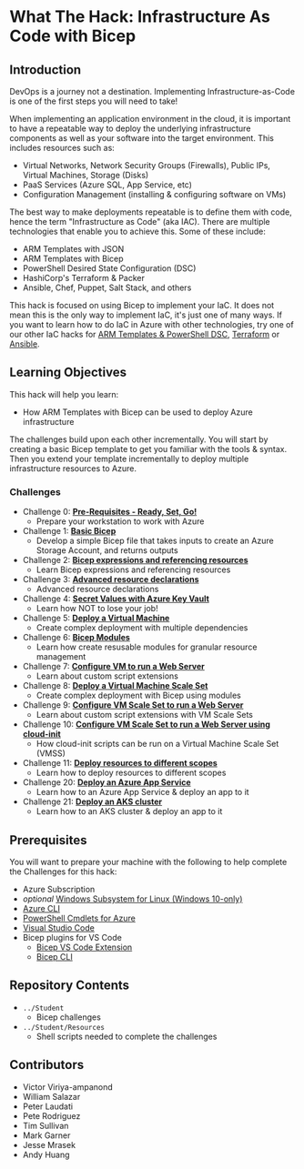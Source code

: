 # What The Hack: Infrastructure As Code with Bicep

## Introduction

DevOps is a journey not a destination. Implementing Infrastructure-as-Code is one of the first steps you will need to take!

When implementing an application environment in the cloud, it is important to have a repeatable way to deploy the underlying infrastructure components as well as your software into the target environment.  This includes resources such as:
- Virtual Networks, Network Security Groups (Firewalls), Public IPs, Virtual Machines, Storage (Disks)
- PaaS Services (Azure SQL, App Service, etc)
- Configuration Management (installing & configuring software on VMs)

The best way to make deployments repeatable is to define them with code, hence the term "Infrastructure as Code" (aka IAC).  There are multiple technologies that enable you to achieve this. Some of these include:
- ARM Templates with JSON
- ARM Templates with Bicep
- PowerShell Desired State Configuration (DSC)
- HashiCorp's Terraform & Packer
- Ansible, Chef, Puppet, Salt Stack, and others

This hack is focused on using Bicep to implement your IaC. It does not mean this is the only way to implement IaC, it's just one of many ways. If you want to learn how to do IaC in Azure with other technologies, try one of our other IaC hacks for [ARM Templates & PowerShell DSC](../011-InfraAsCode-ARM-DSC), [Terraform](../012-InfraAsCode-Terraform/) or [Ansible](../013-InfraAsCode-Ansible).

## Learning Objectives

This hack will help you learn:
- How ARM Templates with Bicep can be used to deploy Azure infrastructure

The challenges build upon each other incrementally. You will start by creating a basic Bicep template to get you familiar with the tools & syntax.  Then you extend your template incrementally to deploy multiple infrastructure resources to Azure.

### Challenges

- Challenge 0: **[Pre-Requisites - Ready, Set, Go!](./Student/Bicep-Challenge-00.md)**
   - Prepare your workstation to work with Azure
- Challenge 1: **[Basic Bicep](./Student/Bicep-Challenge-01.md)**
   - Develop a simple Bicep file that takes inputs to create an Azure Storage Account, and returns outputs
- Challenge 2: **[Bicep expressions and referencing resources](./Student/Bicep-Challenge-02.md)**
   - Learn Bicep expressions and referencing resources
- Challenge 3: **[Advanced resource declarations](./Student/Bicep-Challenge-03.md)**
   - Advanced resource declarations
- Challenge 4: **[Secret Values with Azure Key Vault](./Student/Bicep-Challenge-04.md)**
   - Learn how NOT to lose your job!
- Challenge 5: **[Deploy a Virtual Machine](./Student/Bicep-Challenge-05.md)**
   - Create complex deployment with multiple dependencies
- Challenge 6: **[Bicep Modules](./Student/Bicep-Challenge-06.md)**
   - Learn how create resusable modules for granular resource management
- Challenge 7: **[Configure VM to run a Web Server](./Student/Bicep-Challenge-07.md)**
   - Learn about custom script extensions
- Challenge 8: **[Deploy a Virtual Machine Scale Set](./Student/Bicep-Challenge-08.md)**
   - Create complex deployment with Bicep using modules
- Challenge 9: **[Configure VM Scale Set to run a Web Server](./Student/Bicep-Challenge-09.md)**
   - Learn about custom script extensions with VM Scale Sets
- Challenge 10: **[Configure VM Scale Set to run a Web Server using cloud-init](./Student/Bicep-Challenge-10.md)**
   - How cloud-init scripts can be run on a Virtual Machine Scale Set (VMSS)
- Challenge 11: **[Deploy resources to different scopes](./Student/Bicep-Challenge-11.md)**
   - Learn how to deploy resources to different scopes   
- Challenge 20: **[Deploy an Azure App Service](./Student/Bicep-Challenge-20.md)**
   - Learn how to an Azure App Service & deploy an app to it   
- Challenge 21: **[Deploy an AKS cluster](./Student/Bicep-Challenge-21.md)**
   - Learn how to an AKS cluster & deploy an app to it   




## Prerequisites

You will want to prepare your machine with the following to help complete the Challenges for this hack:

* Azure Subscription
* _optional_ [Windows Subsystem for Linux (Windows 10-only)](https://docs.microsoft.com/en-us/windows/wsl/install-win10)
* [Azure CLI](https://docs.microsoft.com/en-us/cli/azure/install-azure-cli)
* [PowerShell Cmdlets for Azure](https://docs.microsoft.com/en-us/powershell/azure/?view=azps-5.6.0)
* [Visual Studio Code](https://code.visualstudio.com/)
* Bicep plugins for VS Code
	* [Bicep VS Code Extension](https://marketplace.visualstudio.com/items?itemName=ms-azuretools.vscode-bicep)
	* [Bicep CLI](https://github.com/Azure/bicep/blob/main/docs/installing.md)

## Repository Contents 
- `../Student`
  - Bicep challenges
- `../Student/Resources`
  - Shell scripts needed to complete the challenges

## Contributors

- Victor Viriya-ampanond
- William Salazar 
- Peter Laudati
- Pete Rodriguez
- Tim Sullivan
- Mark Garner
- Jesse Mrasek
- Andy Huang
